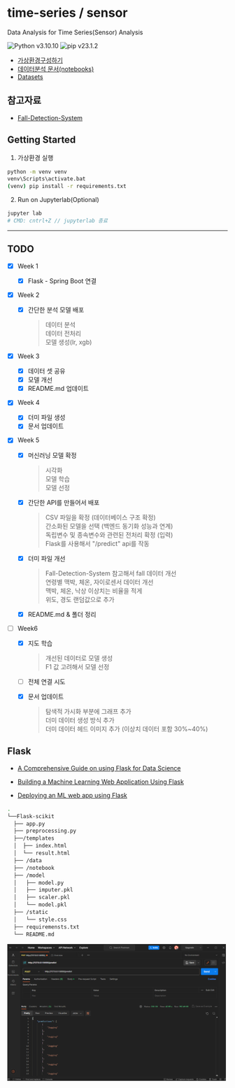# time-series / sensor

Data Analysis for Time Series(Sensor) Analysis

![Python v3.10.10](https://img.shields.io/badge/python-v3.10.4-3670A0?style=flat&logo=python&logoColor=ffdd54)
![pip v23.1.2](https://img.shields.io/badge/pip-v23.1.2-3670A0?style=flat&logo=python&logoColor=ffdd54)

- [가상환경구성하기](#)
- [데이터분석 문서(notebooks)](#)
- [Datasets](#dataset-보류)

## 참고자료

- [Fall-Detection-System](#)

## Getting Started

1. 가상환경 실행

```bash
python -m venv venv
venv\Scripts\activate.bat
(venv) pip install -r requirements.txt
```

2. Run on Jupyterlab(Optional)

```bash
jupyter lab
# CMD: cntrl+Z // jupyterlab 종료
```

---

## TODO

- [X] Week 1
  - [X] Flask - Spring Boot 연결  
  
- [x] Week 2
  - [x] 간단한 분석 모델 배포 
    > 데이터 분석   
  데이터 전처리  
  모델 생성(lr, xgb)  
  
- [X] Week 3
  - [x] 데이터 셋 공유
  - [x] 모델 개선
  - [x] README.md 업데이트  

- [X] Week 4
  - [X] 더미 파일 생성
  - [X] 문서 업데이트  

- [X] Week 5
  - [X] 머신러닝 모델 확정
    > 시각화  
모델 학습  
모델 선정 

  - [X] 간단한 API를 만들어서 배포
    > CSV 파일을 확정 (데이터베이스 구조 확정)  
간소화된 모델을 선택 (백엔드 동기화 성능과 연계)  
독립변수 및 종속변수와 관련된 전처리 확정 (입력)  
Flask를 사용해서 "/predict" api를 작동  

  - [X] 더미 파일 개선
    > Fall-Detection-System 참고해서 fall 데이터 개선  
연령별 맥박, 체온, 자이로센서 데이터 개선  
맥박, 체온, 낙상 이상치는 비율을 적게  
위도, 경도 랜덤값으로 추가
    
  - [X] README.md & 폴더 정리
 


- [ ] Week6


  - [X] 지도 학습
    > 개선된 데이터로 모델 생성  
F1 값 고려해서 모델 선정  
    
  - [ ] 전체 연결 시도  
  - [X] 문서 업데이트
    > 탐색적 가시화 부분에 그래프 추가  
더미 데이터 생성 방식 추가   
더미 데이터 헤드 이미지 추가 (이상치 데이터 포함 30%~40%) 
    
  
## Flask

- [A Comprehensive Guide on using Flask for Data Science](https://www.analyticsvidhya.com/blog/2021/10/a-comprehensive-guide-on-using-flask-for-data-science/)

- [Building a Machine Learning Web Application Using Flask](https://towardsdatascience.com/building-a-machine-learning-web-application-using-flask-29fa9ea11dac)

- [Deploying an ML web app using Flask](https://levelup.gitconnected.com/deploying-ml-web-app-using-flask-334367735777)

```bash
.
└──Flask-scikit
  ├── app.py
  ├── preprocessing.py
  ├──/templates
  │  ├── index.html
  │  └── result.html
  ├── /data
  ├── /notebook
  ├── /model
  │   ├── model.py
  │   ├── imputer.pkl
  │   ├── scaler.pkl
  │   └── model.pkl
  ├── /static
  │   └── style.css
  ├── requiremensts.txt
  └── README.md
```

<img width="500" src="https://github.com/DANU011/Project/blob/main/DA/assets/20230524_1st_result.png"/>
